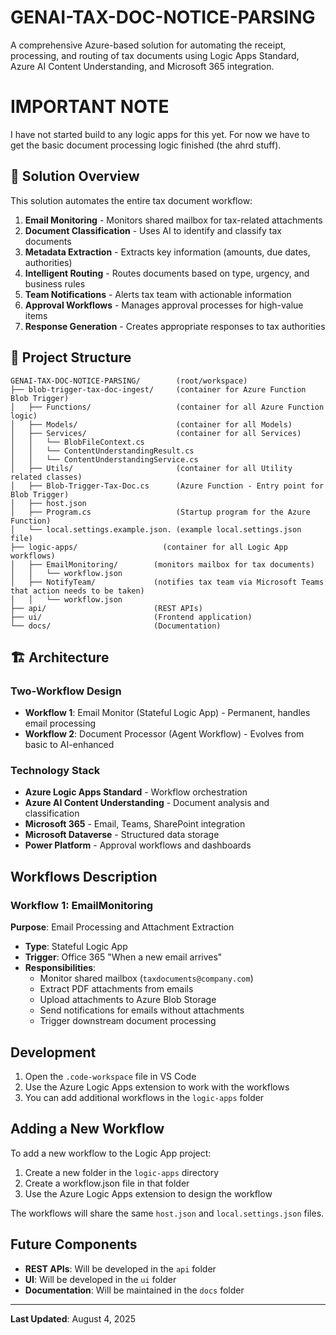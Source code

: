 # GENAI-TAX-DOC-NOTICE-PARSING

A comprehensive Azure-based solution for automating the receipt, processing, and routing of tax documents using Logic Apps Standard, Azure AI Content Understanding, and Microsoft 365 integration.

# IMPORTANT NOTE #
I have not started build to any logic apps for this yet.  For now we have to get the basic document processing logic finished (the ahrd stuff).

## 🎯 Solution Overview

This solution automates the entire tax document workflow:
1. **Email Monitoring** - Monitors shared mailbox for tax-related attachments
2. **Document Classification** - Uses AI to identify and classify tax documents
3. **Metadata Extraction** - Extracts key information (amounts, due dates, authorities)
4. **Intelligent Routing** - Routes documents based on type, urgency, and business rules
5. **Team Notifications** - Alerts tax team with actionable information
6. **Approval Workflows** - Manages approval processes for high-value items
7. **Response Generation** - Creates appropriate responses to tax authorities

## 📁 Project Structure

```
GENAI-TAX-DOC-NOTICE-PARSING/        (root/workspace)
├── blob-trigger-tax-doc-ingest/     (container for Azure Function Blob Trigger)
│   ├── Functions/                   (container for all Azure Function logic)
│   ├── Models/                      (container for all Models)
│   ├── Services/                    (container for all Services)
│   │   └── BlobFileContext.cs
│   │   └── ContentUnderstandingResult.cs
│   │   └── ContentUnderstandingService.cs
│   ├── Utils/                       (container for all Utility related classes)
│   ├── Blob-Trigger-Tax-Doc.cs      (Azure Function - Entry point for Blob Trigger)
│   ├── host.json   
│   ├── Program.cs                   (Startup program for the Azure Function)
│   └── local.settings.example.json. (example local.settings.json file)
├── logic-apps/                   (container for all Logic App workflows)
│   ├── EmailMonitoring/        (monitors mailbox for tax documents)
│   │   └── workflow.json
│   ├── NotifyTeam/             (notifies tax team via Microsoft Teams that action needs to be taken)
│   │   └── workflow.json
├── api/                        (REST APIs)
├── ui/                         (Frontend application)
└── docs/                       (Documentation)
```

## 🏗️ Architecture

### Two-Workflow Design
- **Workflow 1**: Email Monitor (Stateful Logic App) - Permanent, handles email processing
- **Workflow 2**: Document Processor (Agent Workflow) - Evolves from basic to AI-enhanced

### Technology Stack
- **Azure Logic Apps Standard** - Workflow orchestration
- **Azure AI Content Understanding** - Document analysis and classification
- **Microsoft 365** - Email, Teams, SharePoint integration
- **Microsoft Dataverse** - Structured data storage
- **Power Platform** - Approval workflows and dashboards

##  Workflows Description

### Workflow 1: EmailMonitoring
**Purpose**: Email Processing and Attachment Extraction
- **Type**: Stateful Logic App
- **Trigger**: Office 365 "When a new email arrives"
- **Responsibilities**:
  - Monitor shared mailbox (`taxdocuments@company.com`)
  - Extract PDF attachments from emails
  - Upload attachments to Azure Blob Storage
  - Send notifications for emails without attachments
  - Trigger downstream document processing

## Development

1. Open the `.code-workspace` file in VS Code
2. Use the Azure Logic Apps extension to work with the workflows
3. You can add additional workflows in the `logic-apps` folder

## Adding a New Workflow

To add a new workflow to the Logic App project:

1. Create a new folder in the `logic-apps` directory
2. Create a workflow.json file in that folder
3. Use the Azure Logic Apps extension to design the workflow

The workflows will share the same `host.json` and `local.settings.json` files.

## Future Components

- **REST APIs**: Will be developed in the `api` folder
- **UI**: Will be developed in the `ui` folder
- **Documentation**: Will be maintained in the `docs` folder

---

**Last Updated**: August 4, 2025
